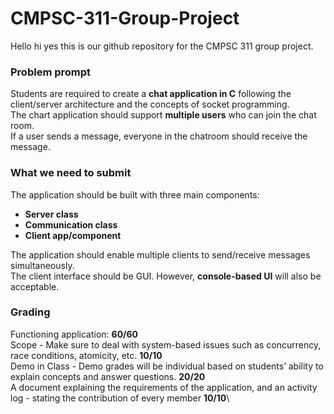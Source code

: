 # CMPSC-311-Group-Project

Hello hi yes this is our github repository for the CMPSC 311 group project. 
   
### Problem prompt 
Students are required to create a **chat application in C** following the client/server architecture and the concepts of socket programming.\
The chart application should support **multiple users** who can join the chat room.\
If a user sends a message, everyone in the chatroom should receive the message.
   
### What we need to submit
The application should be built with three main components:
* **Server class**
* **Communication class**
* **Client app/component**<br/>

The application should enable multiple clients to send/receive messages simultaneously.<br/> 
The client interface should be GUI. However, **console-based UI** will also be acceptable.  
   
### Grading
Functioning application: **60/60**\
Scope - Make sure to deal with system-based issues such as concurrency, race conditions, atomicity, etc.  **10/10**\
Demo in Class - Demo grades will be individual based on students’ ability to explain concepts and answer questions. **20/20**\
A document explaining the requirements of the application, and an activity log - stating the contribution of every member **10/10**\
